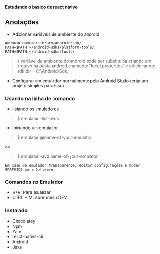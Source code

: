 **Estudando o básico de react native**

## Anotações
* Adicionar variáveis de ambiente do android
```
ANDROID_HOME=~/Library/Android/sdk/
PATH=$PATH:~/android-sdks/platform-tools/
PATH=$PATH:~/android-sdks/tools/
```
> a variável  de ambiente do android pode ser substituída criando um arquivo na pasta android chamado:  "local.properties"  e adicionando: sdk.dir = C:\\Android\\Sdk, 



* Configurar um emulador normalmente pelo Android Studo (criar um projeto simples para isso)



### Usando na linha de comando
* listando os emuladores
> $ emulator -list-avds

* iniciando um emulador
> $ emulator @name-of-your-emulator

ou

> $ emulator -avd name-of-your-emulator


`Em caso de emulador transparente, editar configurações e mudar GRAPHICS para Software `

### Comandos no Emulador
* R+R:  Para atualizar
* CTRL + M: Abrir menu DEV

### Instalado
* Chocolatey
* Npm
* Yarn
* react-native-cli
* Android
* Java
